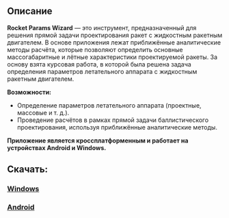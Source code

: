 ## Описание
**Rocket Params Wizard** — это инструмент, предназначенный для решения прямой задачи проектирования ракет с жидкостным ракетным двигателем. В основе приложения лежат приближённые аналитические методы расчёта, которые позволяют определить основные массогабаритные и лётные характеристики проектируемой ракеты. За основу взята курсовая работа, в которой была решена задача определения параметров летательного аппарата с жидкостным ракетным двигателем.

**Возможности:**
- Определение параметров летательного аппарата (проектные, массовые и т. д.).
- Проведение расчётов в рамках прямой задачи баллистического проектирования,
используя приближённые аналитические методы.

**Приложение является кроссплатформенным и работает на устройствах Android и Windows.**

## Скачать:

### [**Windows**](https://github.com/kapozzz/RocketParamWizardMultiplatform/raw/master/builds/org.kapozzz.rpw.rar)
### [**Android**](https://github.com/kapozzz/RocketParamWizardMultiplatform/raw/master/builds/RPW.apk)
